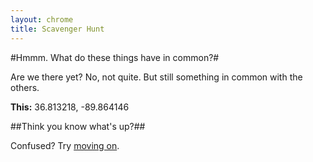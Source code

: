```yaml
---
layout: chrome
title: Scavenger Hunt
---
```

#Hmmm. What do these things have in common?#

Are we there yet? No, not quite. But still something in common with the others.

**This:** 36.813218, -89.864146

##Think you know what's up?##

Confused? Try [moving on](06.html "moving on").